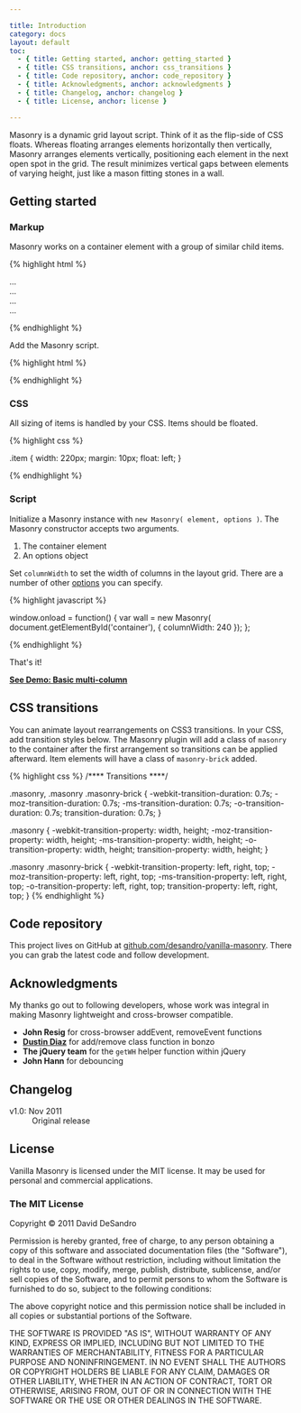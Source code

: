 ```yaml
---

title: Introduction
category: docs
layout: default
toc:
  - { title: Getting started, anchor: getting_started }
  - { title: CSS transitions, anchor: css_transitions }
  - { title: Code repository, anchor: code_repository }
  - { title: Acknowledgments, anchor: acknowledgments }
  - { title: Changelog, anchor: changelog }
  - { title: License, anchor: license }

---
```


Masonry is a dynamic grid layout script. Think of it as the flip-side of CSS floats. Whereas floating arranges elements horizontally then vertically, Masonry arranges elements vertically, positioning each element in the next open spot in the grid. The result minimizes vertical gaps between elements of varying height, just like a mason fitting stones in a wall.

## Getting started



### Markup

Masonry works on a container element with a group of similar child items.

{% highlight html %}

<div id="container">
  <div class="item">...</div>
  <div class="item">...</div>
  <div class="item">...</div>
  ...
</div>

{% endhighlight %}

Add the Masonry script.

{% highlight html %}

<script src="/path/to/masonry.min.js"></script>

{% endhighlight %}

### CSS

All sizing of items is handled by your CSS. Items should be floated.

{% highlight css %}

.item {
  width: 220px;
  margin: 10px;
  float: left;
}

{% endhighlight %}

### Script

Initialize a Masonry instance with `new Masonry( element, options )`. The Masonry constructor accepts two arguments.

1. The container element
2. An options object

Set `columnWidth` to set the width of columns in the layout grid. There are a number of other [options](options.html) you can specify.

{% highlight javascript %}

window.onload = function() {
  var wall = new Masonry( document.getElementById('container'), {
    columnWidth: 240
  });
};

{% endhighlight %}

That's it!

[**See Demo: Basic multi-column**](../demos/basic-multi-column.html)

## CSS transitions

You can animate layout rearrangements on CSS3 transitions. In your CSS, add transition styles below. The Masonry plugin will add a class of `masonry` to the container after the first arrangement so transitions can be applied afterward. Item elements will have a class of `masonry-brick` added.

{% highlight css %}
/**** Transitions ****/

.masonry,
.masonry .masonry-brick {
  -webkit-transition-duration: 0.7s;
     -moz-transition-duration: 0.7s;
      -ms-transition-duration: 0.7s;
       -o-transition-duration: 0.7s;
          transition-duration: 0.7s;
}

.masonry {
  -webkit-transition-property: width, height;
     -moz-transition-property: width, height;
      -ms-transition-property: width, height;
       -o-transition-property: width, height;
          transition-property: width, height;
}

.masonry .masonry-brick {
  -webkit-transition-property: left, right, top;
     -moz-transition-property: left, right, top;
      -ms-transition-property: left, right, top;
       -o-transition-property: left, right, top;
          transition-property: left, right, top;
}
{% endhighlight %}

## Code repository

This project lives on GitHub at [github.com/desandro/vanilla-masonry](http://github.com/desandro/vanilla-masonry). There you can grab the latest code and follow development.

## Acknowledgments

My thanks go out to following developers, whose work was integral in making Masonry lightweight and cross-browser compatible.

+ **John Resig** for cross-browser addEvent, removeEvent functions
+ [**Dustin Diaz**](http://dustindiaz.com/) for add/remove class function in bonzo
+ **The jQuery team** for the `getWH` helper function within jQuery
+ **John Hann** for debouncing

## Changelog

<dl>
  <dt>v1.0: Nov 2011</dt>
    <dd>Original release</dd>
</dl>

## License

Vanilla Masonry is licensed under the MIT license. It may be used for personal and commercial applications.

<div class="license-copy">
  <h3>The MIT License</h3>
  <p>Copyright &copy; 2011 David DeSandro</p>
  <p>Permission is hereby granted, free of charge, to any person obtaining a copy of this software and associated documentation files (the "Software"), to deal in the Software without restriction, including without limitation the rights to use, copy, modify, merge, publish, distribute, sublicense, and/or sell copies of the Software, and to permit persons to whom the Software is furnished to do so, subject to the following conditions:</p>
  <p>The above copyright notice and this permission notice shall be included in all copies or substantial portions of the Software.</p>
  <p>THE SOFTWARE IS PROVIDED "AS IS", WITHOUT WARRANTY OF ANY KIND, EXPRESS OR IMPLIED, INCLUDING BUT NOT LIMITED TO THE WARRANTIES OF MERCHANTABILITY, FITNESS FOR A PARTICULAR PURPOSE AND NONINFRINGEMENT. IN NO EVENT SHALL THE AUTHORS OR COPYRIGHT HOLDERS BE LIABLE FOR ANY CLAIM, DAMAGES OR OTHER LIABILITY, WHETHER IN AN ACTION OF CONTRACT, TORT OR OTHERWISE, ARISING FROM, OUT OF OR IN CONNECTION WITH THE SOFTWARE OR THE USE OR OTHER DEALINGS IN THE SOFTWARE.</p>
</div>
